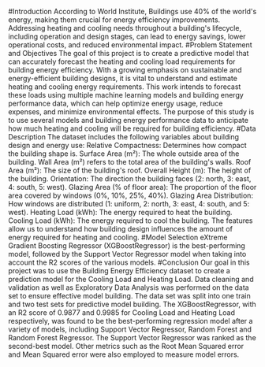 #Introduction
According to World Institute, Buildings use 40% of the world's energy, making them crucial for energy efficiency improvements. Addressing heating and cooling needs throughout a building's lifecycle, including operation and design stages, can lead to energy savings, lower operational costs, and reduced environmental impact.
#Problem Statement and Objectives
The goal of this project is to create a predictive model that can accurately forecast the heating and cooling load requirements for building energy efficiency. 
With a growing emphasis on sustainable and energy-efficient building designs, it is vital to understand and estimate heating and cooling energy requirements. 
This work intends to forecast these loads using multiple machine learning models and building energy performance data, which can help optimize energy usage, reduce expenses, and minimize environmental effects. 
The purpose of this study is to use several models and building energy performance data to anticipate how much heating and cooling will be required for building efficiency.
#Data Description
The dataset includes the following variables about building design and energy use: 
Relative Compactness: Determines how compact the building shape is. 
Surface Area (m²): The whole outside area of the building. 
Wall Area (m²) refers to the total area of the building's walls. 
Roof Area (m²): The size of the building's roof. 
Overall Height (m): The height of the building. 
Orientation: The direction the building faces (2: north, 3: east, 4: south, 5: west). 
Glazing Area (% of floor area): The proportion of the floor area covered by windows (0%, 10%, 25%, 40%). 
Glazing Area Distribution: How windows are distributed (1: uniform, 2: north, 3: east, 4: south, and 5: west). 
Heating Load (kWh): The energy required to heat the building. 
Cooling Load (kWh): The energy required to cool the building. 
The features allow us to understand how building design influences the amount of energy required for heating and cooling.
#Model Selection
eXtreme Gradient Boosting Regressor (XGBoostRegressor) is the best-performing model, followed by the Support Vector Regressor model when taking into account the R2 scores of the various models.
#Conclusion
Our goal in this project was to use the Building Energy Efficiency dataset to create a prediction model for the Cooling Load and Heating Load. 
Data cleaning and validation as well as Exploratory Data Analysis was performed on the data set to ensure effective model building. 
The data set was split into one train and two test sets for predictive model building. 
The XGBoostRegressor, with an R2 score of 0.9877 and 0.9985 for Cooling Load and Heating Load respectively, was found to be the best-performing regression model after a variety of models, including Support Vector Regressor, Random Forest and Random Forest Regressor. 
The Support Vector Regressor was ranked as the second-best model. Other metrics such as the Root Mean Squared error and Mean Squared error were also employed to measure model errors.
